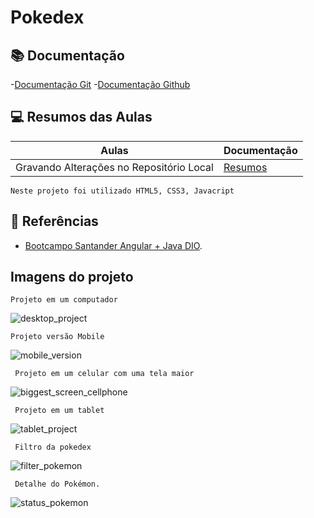 # Pokedex


## 📚 Documentação
-[Documentação Git](https://git-scm.com/)
-[Documentação Github](https://docs.github.com/pt)

## 💻 Resumos das Aulas

 | Aulas | Documentação |
 |-------|--------------|
 | Gravando Alterações no Repositório Local | [Resumos]() |

 ```
 Neste projeto foi utilizado HTML5, CSS3, Javacript
 ```

 ## 🔎 Referências
 - [Bootcampo Santander Angular + Java DIO](https://web.dio.me/track/bf7abb82-1324-4074-9949-f474a1a911fe).

 ## Imagens do projeto
  ```
  Projeto em um computador
 ```
 ![desktop_project](https://github.com/talessgomes/pokedex-dio/assets/78940689/bc4d49fe-d725-4ea9-99fc-2cdbfbef3ca0)
 
  ```
  Projeto versão Mobile
 ```
 ![mobile_version](https://github.com/talessgomes/pokedex-dio/assets/78940689/1b4dc41b-0fdf-45b1-926e-a70abce2a6be)

 ```
  Projeto em um celular com uma tela maior
 ```
 ![biggest_screen_cellphone](https://github.com/talessgomes/pokedex-dio/assets/78940689/c4a90541-3678-4954-9673-1adcf22ae40d)

 ```
  Projeto em um tablet
 ```
![tablet_project](https://github.com/talessgomes/pokedex-dio/assets/78940689/ffb70968-d796-4649-8067-8c639f6b672c)

 ```
  Filtro da pokedex
 ```
![filter_pokemon](https://github.com/talessgomes/pokedex-dio/assets/78940689/e31492b1-8180-43b6-b772-4ca3141dd024)

 ```
  Detalhe do Pokémon.
 ```
![status_pokemon](https://github.com/talessgomes/pokedex-dio/assets/78940689/79c4b03b-96fe-44d1-9d66-4d96314b06c8)
